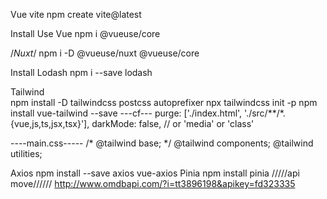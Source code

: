 Vue vite
 npm create vite@latest

Install Use Vue 
npm i @vueuse/core 

/*Nuxt*/
npm i -D @vueuse/nuxt @vueuse/core

Install Lodash 
npm i --save lodash

Tailwind  
npm install -D tailwindcss postcss autoprefixer
npx tailwindcss init -p
npm install vue-tailwind --save
---cf---
  purge: ['./index.html', './src/**/*.{vue,js,ts,jsx,tsx}'],
  darkMode: false, // or 'media' or 'class'
  
----main.css-----
/* @tailwind base; */
@tailwind components;
@tailwind utilities;

Axios
npm install --save axios vue-axios
Pinia
npm install pinia
/////api move//////
http://www.omdbapi.com/?i=tt3896198&apikey=fd323335 
